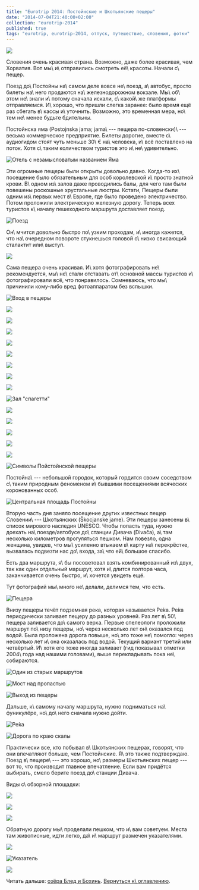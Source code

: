 ```yaml
---
title: "Eurotrip 2014: Постойнские и Шкотьянские пещеры"
date: "2014-07-04T21:40:00+02:00"
collection: "eurotrip-2014"
published: true
tags: "eurotrip, eurotrip-2014, отпуск, путешествие, словения, фотки"
---
```


![](/images/travel/2014-06-eurotrip/postojna-cover.jpg)

Словения очень красивая страна. Возможно, даже более красивая, чем Хорватия. Вот мы\ и\ отправились смотреть 
её\ красоты. Начали с\ пещер.

<!--more-->

Поезд до\ Постойны на\ самом деле вовсе не\ поезд, а\ автобус, просто билеты на\ него продаются на\ железнодорожном 
вокзале. Мы\ об\ этом не\ знали и\ потому сначала искали, с\ какой\ же платформы отправляемся. И\ хорошо, что пришли 
слегка заранее: было время ещё раз сбегать в\ кассы и\ уточнить. Возможно, это временная мера, но\ тем не\ менее будьте 
бдительны.

Постойнска яма (Postojnska jama; jama\ --- пещера по-словенски)\ --- весьма коммерческое предприятие. Билеты
дорогие, вместе с\ аудиогидом стоят чуть меньше 30\ € на\ человека, и\ всё поставлено на поток. Хотя с\ таким 
количеством туристов это и\ не\ удивительно.

![Отель с незамысловатым названием Яма](/images/travel/2014-06-eurotrip/postojna-hotel.jpg "Отель с незамысловатым названием Яма")

Эти огромные пещеры были открыты довольно давно. Когда-то их\ посещение было обязательным для особ королевской
и\ просто знатной крови. В\ одном из\ залов даже проводились балы, для чего там были повешены роскошные хрустальные 
люстры. Кстати, Пещеры были одним из\ первых мест в\ Европе, где было проведено электричество. Потом проложили 
электрическую железную дорогу. Теперь всех туристов к\ началу пешеходного маршрута доставляет поезд.

![Поезд](/images/travel/2014-06-eurotrip/postojna-train.jpg "Поезд")

Он\ мчится довольно быстро по\ узким проходам, и\ иногда кажется, что на\ очередном повороте стукнешься головой о\ низко 
свисающий сталактит или\ выступ.

![](/images/travel/2014-06-eurotrip/postojna-locomotive.jpg)

Сама пещера очень красивая. И\ хотя фотографировать не\ рекомендуется, мы\ не\ стали отставать от\ основной массы 
туристов и\ фотографировали всё, что понравилось. Сомневаюсь, что мы\ причинили кому-либо вред фотоаппаратом без
вспышки.

![Вход в пещеры](/images/travel/2014-06-eurotrip/postojna-entrance.jpg "Вход в пещеры")

![](/images/travel/2014-06-eurotrip/postojna-cave-1.jpg)

![](/images/travel/2014-06-eurotrip/postojna-cave-2.jpg)

![](/images/travel/2014-06-eurotrip/postojna-cave-3.jpg)

![](/images/travel/2014-06-eurotrip/postojna-cave-4.jpg)

![](/images/travel/2014-06-eurotrip/postojna-cave-5.jpg)

![](/images/travel/2014-06-eurotrip/postojna-cave-6.jpg)

![](/images/travel/2014-06-eurotrip/postojna-cave-7.jpg)

![](/images/travel/2014-06-eurotrip/postojna-cave-8.jpg)

![Зал "спагетти"](/images/travel/2014-06-eurotrip/postojna-cave-9.jpg "Зал «спагетти»")

![](/images/travel/2014-06-eurotrip/postojna-cave-10.jpg)

![](/images/travel/2014-06-eurotrip/postojna-cave-11.jpg)

![](/images/travel/2014-06-eurotrip/postojna-cave-12.jpg)

![](/images/travel/2014-06-eurotrip/postojna-cave-13.jpg)

![](/images/travel/2014-06-eurotrip/postojna-cave-14.jpg)

![Символы Пойстойнской пещеры](/images/travel/2014-06-eurotrip/postojna-cave-15.jpg "Символы Пойстойнской пещеры")

Постойна\ --- небольшой городок, который гордится своим соседством с\ таким природным феноменом и\ бывшими посещениями 
всяческих коронованных особ.

![Центральная площадь Постойны](/images/travel/2014-06-eurotrip/postojna-central-square.jpg "Центральная площадь Постойны")

Вторую часть дня заняло посещение других известных пещер Словении\ --- Шкотьянских (Škocjanske jame). Эти пещеры 
занесены в\ список мирового наследия UNESCO. Чтобы попасть туда, нужно доехать на\ поезде/автобусе до\ станции Дивача 
(Divača), а\ там несколько километров прогуляться пешком. Нам повезло, одна женщина, увидев, что мы\ усиленно втыкаем 
в\ карту на\ перекрёстке, вызвалась подвезти нас до\ входа, за\ что ей\ большое спасибо.

Есть два маршрута, я\ бы посоветовал взять комбинированный из\ двух, так как один отдельный маршрут, хотя и\ длится 
полтора часа, заканчивается очень быстро, и\ хочется увидеть ещё. 

Тут фотографий мы\ много не\ делали, делимся тем, что есть.

![Пещера](/images/travel/2014-06-eurotrip/skocjan-route.jpg "Пещера")

Внизу пещеры течёт подземная река, которая называется Ре́ка. Ре́ка периодически заливает пещеру до разных уровней. Раз 
лет в\ 50\ пещера заливается до\ самого верха. Первые спелеологи проложили маршрут по\ низу пещеры, но\ через несколько 
лет он\ оказался под водой. Была проложена дорога повыше, но\ это тоже не\ помогло: через несколько лет и\ она оказалась 
под водой. Текущий вариант третий или четвёртый. И\ хотя его тоже иногда заливает (гид показывал отметки 2004\ года над 
нашими головами), выше перекладывать пока не\ собираются.

![Один из старых маршрутов](/images/travel/2014-06-eurotrip/skocjan-old-route.jpg "Один из старых маршрутов") 

![Мост над пропастью](/images/travel/2014-06-eurotrip/skocjan-bridge.jpg "Мост над пропастью")

![Выход из пещеры](/images/travel/2014-06-eurotrip/skocjan-exit.jpg "Выход из пещеры")

Дальше, к\ самому началу маршрута, нужно подниматься на\ фуникулёре, но\ до\ него сначала нужно дойти.

![Ре́ка](/images/travel/2014-06-eurotrip/skocjan-to-exit-1.jpg)

![Дорога по краю скалы](/images/travel/2014-06-eurotrip/skocjan-to-exit-2.jpg "Дорога по краю скалы")

Практически все, кто побывал в\ Шкотьянских пещерах, говорят, что они впечатляют больше, чем Постойнские. Я\ это также 
подтверждаю. Поезд в\ пещере\ --- это хорошо, но\ размеры Шкотьянских пещер --- вот то, что производит главное 
впечатление. Если вам придётся выбирать, смело берите поезд до\ станции Дивача.

Виды с\ обзорной площадки:

![](/images/travel/2014-06-eurotrip/skocjan-top-view-1.jpg)

![](/images/travel/2014-06-eurotrip/skocjan-top-view-2.jpg)

![](/images/travel/2014-06-eurotrip/skocjan-top-view-3.jpg)

Обратную дорогу мы\ проделали пешком, что и\ вам советуем. Места там живописные, идти легко, да\ и\ маршрут размечен 
указателями.

![](/images/travel/2014-06-eurotrip/skocjan-road-1.jpg)

![Указатель](/images/travel/2014-06-eurotrip/skocjan-sign.jpg "Указатель")

![](/images/travel/2014-06-eurotrip/skocjan-road-2.jpg)

Читать дальше: [озёра Блед и Бохинь](/post/eurotrip-2014-bled-bohinj/). [Вернуться к\ оглавлению](/post/eurotrip-2014/).
